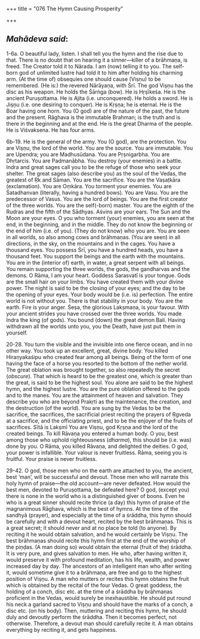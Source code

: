 +++
title = "076 The Hymn Causing Prosperity"

+++
 

## *Mahādeva said*:

1-6a. O beautiful lady, listen. I shall tell you the hymn and the rise due to that. There is no doubt that on hearing it a sinner—killer of a brāhmaṇa, is freed. The Creator told it to Nārada. I am (now) telling it to you. The self-born god of unlimited lustre had told it to him after holding his charming arm. (At the time of) obsequies one should cause (Viṣṇu) to be remembered. (He is:) the revered Nārāyaṇa, with Śrī. The god Viṣṇu has the disc as his weapon. He holds the Śārṅga (bow). He is Hṛṣīkeśa. He is the ancient Puruṣottama. He is Ajita (i.e. unconquered). He holds a sword. He is Jiṣṇu (i.e. one desiring to conquer). He is Kṛṣṇa; he is eternal. He is the Boar having one horn. You (O god) are of the nature of the past, the future and the present. Rāghava is the immutable Brahman; is the truth and is there in the beginning and at the end. He is the great Dharma of the people. He is Viśvaksena. He has four arms.

6b-19. He is the general of the army. You (O god), are the protection. You are Viṣṇu, the lord of the world. You are the source. You are immutable. You are Upendra; you are Madhusūdana. You are Pṛṣnigarbha. You are Dhṛtarcis. You are Padmanābha. You destroy (your enemies) in a battle. Indra and great sages call you to be the refuge of those who seek your shelter. The great sages (also describe you) as the soul of the Vedas, the greatest of Ṛk and Sāman. You are the sacrifice. You are the Vaṣaṭkāra (exclamation). You are Oṃkāra. You torment your enemies. You are Śatadhanvan (literally, having a hundred bows). You are Vasu. You are the predecessor of Vasus. You are the lord of beings. You are the first creator of the three worlds. You are the self(-born) master. You are the eighth of the Rudras and the fifth of the Sādhyas. Aśvins are your ears. The Sun and the Moon are your eyes. O you who torment (your) enemies, you are seen at the end, in the beginning, and in the middle. They do not know the beginning or the end of him (i.e. of you). (They do not know) who you are. You are seen in all worlds, so also among cows and brāhmaṇas. (You are seen) in all directions, in the sky, on the mountains and in the cages. You have a thousand eyes. You possess Śrī, you have a hundred heads, you have a thousand feet. You support the beings and the earth with the mountains. You are in the (interior of) earth, in water, a great serpent with all beings. You remain supporting the three worlds, the gods, the gandharvas and the demons. O Rāma, I am your heart. Goddess Sarasvatī is your tongue. Gods are the small hair on your limbs. You have created them with your divine power. The night is said to be the closing of your eyes; and the day to be the opening of your eyes. Your body would be (i.e. is) perfection. The entire world is not without you. There is that stability in your body. You are the earth. Fire is your anger. Śeṣa, the glorious Lakṣmaṇa, is your favour. With your ancient strides you have crossed over the three worlds. You made Indra the king (of gods). You bound (down) the great demon Bali. Having withdrawn all the worlds unto you, you the Death, have just put them in yourself.

20-28. You turn the visible and the invisible into one fierce ocean, and in no other way. You took up an excellent, great, divine body. You killed Hiraṇyakaśipu who created fear among all beings. Being of the form of one having the face of a horse you resorted to the bottom of the nether world. The great oblation was brought together, so also repeatedly the secret (*obscure*). That which is heard to be the greatest one, which is greater than the great, is said to be the highest soul. You alone are said to be the highest hymn, and the highest lustre. You are the pure oblation offered to the gods and to the manes. You are the attainment of heaven and salvation. They describe you who are beyond Prakṛti as the maintenance, the creation, and the destruction (of the world). You are sung by the Vedas to be the sacrifice, the sacrifices, the sacrificial priest reciting the prayers of Ṛgveda at a sacrifice, and the officiating priest, and to be the enjoyer of the fruits of sacrifices. Sītā is Lakṣmī You are Viṣṇu, god Kṛṣṇa and the lord of the created beings. To kill Rāvaṇa you entered a human body. O you, best among those who uphold righteousness (*dharma*), this should be (i.e. was) done by you. O Rāma, you killed Rāvaṇa, and delighted the deities. O god, your power is infallible. Your valour is never fruitless. Rāma, seeing you is fruitful. Your praise is never fruitless.

29-42. O god, those men who on the earth are attached to you, the ancient, best ‘man’, will be successful and devout. Those men who will narrate this holy hymn of praise—the old account—are never defeated. How would the best men, devoted to Puruṣottama, be defeated here? O god, (except you) there is none in the world who is a distinguished giver of boons. Even he who is a great sinner should recite thrice (a day) this hymn of praise of the magnanimous Rāghava, which is the best of hymns. At the time of the sandhyā (prayer), and especially at the time of a śrāddha, this hymn should be carefully and with a devout heart, recited by the best brāhmaṇas. This is a great secret; it should never and at no place be told (to anyone). By reciting it he would obtain salvation, and he would certainly be Viṣṇu. The best brāhmaṇas should recite this hymn first at the end of the worship of the piṇḍas. (A man doing so) would obtain the eternal (fruit of the) śrāddha. It is very pure, and gives salvation to men. He who, after having written it, would preserve it with profound meditation, has his life, wealth, and power increased day by day. The ancestors of an intelligent man who after writing it, would sometime give it to a brāhmaṇa, are free and go to the highest position of Viṣṇu. A man who mutters or recites this hymn obtains the fruit which is obtained by the recital of the four Vedas. O great goddess, the holding of a conch, disc etc. at the time of a śrāddha by brāhmaṇas proficient in the Vedas, would surely be inexhaustible. He should put round his neck a garland sacred to Viṣṇu and should have the marks of a conch, a disc etc. (on his body). Then, muttering and reciting this hymn, he should duly and devoutly perform the śrāddha. Then it becomes perfect, not otherwise. Therefore, a devout man should carefully recite it. A man obtains everything by reciting it, and gets happiness.


